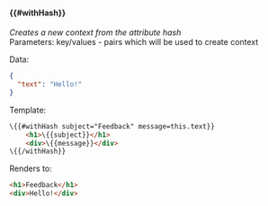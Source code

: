 #### \{{#withHash}}
_Creates a new context from the attribute hash_
<br>Parameters: key/values - pairs which will be used to create context

Data:

```json
{
  "text": "Hello!"
}
```

Template:

```html
\{{#withHash subject="Feedback" message=this.text}}
    <h1>\{{subject}}</h1>
    <div>\{{message}}</div>
\{{/withHash}}
```

Renders to:

```html
<h1>Feedback</h1>
<div>Hello!</div>
```
